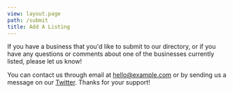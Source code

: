 ```yaml
---
view: layout.page
path: /submit
title: Add A Listing
---
```


If you have a business that you'd like to submit to our directory, or if you have any questions or comments about one of the businesses currently listed, please let us know!

You can contact us through email at [hello@example.com](mailto:hello@example.com) or by sending us a message on our [Twitter](https://twitter.com). Thanks for your support!